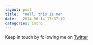 ```yaml
---
layout: post
title:  "Well, this is me"
date:   2014-06-14 17:37:19
categories: intro
---
```





Keep in touch by following me on [Twitter](https://twitter.com/cinderellanever) 


